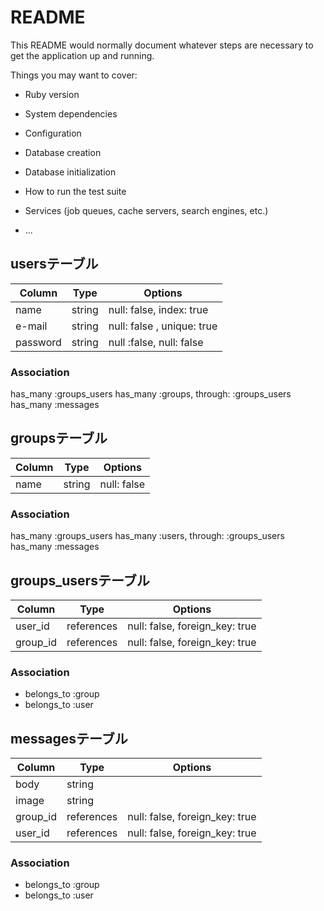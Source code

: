 # README

This README would normally document whatever steps are necessary to get the
application up and running.

Things you may want to cover:

* Ruby version

* System dependencies

* Configuration

* Database creation

* Database initialization

* How to run the test suite

* Services (job queues, cache servers, search engines, etc.)

* ...

## usersテーブル
|Column|Type|Options|
|------|----|-------|
|name|string|null: false, index: true|
|e-mail|string|null: false , unique: true|
|password|string|null :false, null: false|

### Association
has_many :groups_users
has_many :groups, through: :groups_users
has_many :messages


## groupsテーブル
|Column|Type|Options|
|------|----|-------|
|name|string|null: false|

### Association
has_many :groups_users
has_many :users, through: :groups_users
has_many :messages

## groups_usersテーブル
|Column|Type|Options|
|------|----|-------|
|user_id|references|null: false, foreign_key: true|
|group_id|references|null: false, foreign_key: true|

### Association
- belongs_to :group
- belongs_to :user


## messagesテーブル
|Column|Type|Options|
|------|----|-------|
|body|string|
|image|string|
|group_id|references|null: false, foreign_key: true|
|user_id|references|null: false, foreign_key: true|

### Association
- belongs_to :group
- belongs_to :user
